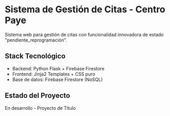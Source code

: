 
# Sistema de Gestión de Citas - Centro Paye

Sistema web para gestión de citas con funcionalidad innovadora de estado "pendiente_reprogramación".

## Stack Tecnológico
- Backend: Python Flask + Firebase Firestore
- Frontend: Jinja2 Templates + CSS puro
- Base de datos: Firebase Firestore (NoSQL)

## Estado del Proyecto
En desarrollo - Proyecto de Título